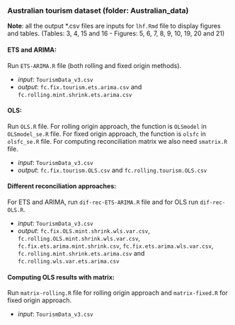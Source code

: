 ### Australian tourism dataset (folder: Australian_data) 

**Note**: all the output *.csv files are inputs for `lhf.Rmd` file to display figures and tables. (Tables: 3, 4, 15 and 16 - Figures: 5, 6, 7, 8, 9, 10, 19, 20 and 21)  

#### ETS and ARIMA:
Run `ETS-ARIMA.R` file (both rolling and fixed origin methods).

- *input*: `TourismData_v3.csv`
- *output*: `fc.fix.tourism.ets.arima.csv` and `fc.rolling.mint.shrink.ets.arima.csv`

#### OLS:
Run `OLS.R` file. For rolling origin approach, the function is `OLSmodel` in `OLSmodel_se.R` file. For fixed origin approach,  the function is `olsfc` in `olsfc_se.R` file. For computing  reconciliation matrix we also need `smatrix.R` file. 

- *input*: `TourismData_v3.csv`
- *output*: `fc.fix.tourism.OLS.csv` and `fc.rolling.tourism.OLS.csv`

#### Different reconciliation approaches:
For ETS and ARIMA, run `dif-rec-ETS-ARIMA.R` file and for OLS run `dif-rec-OLS.R`.

- *input*: `TourismData_v3.csv`
- *output*: `fc.fix.OLS.mint.shrink.wls.var.csv`, `fc.rolling.OLS.mint.shrink.wls.var.csv`, `fc.fix.ets.arima.mint.shrink.csv`, `fc.fix.ets.arima.wls.var.csv`, `fc.rolling.mint.shrink.ets.arima.csv` and `fc.rolling.wls.var.ets.arima.csv`


#### Computing OLS results with matrix:

Run `matrix-rolling.R` file for rolling origin approach and `matrix-fixed.R` for fixed origin approach.

- *input*: `TourismData_v3.csv`
